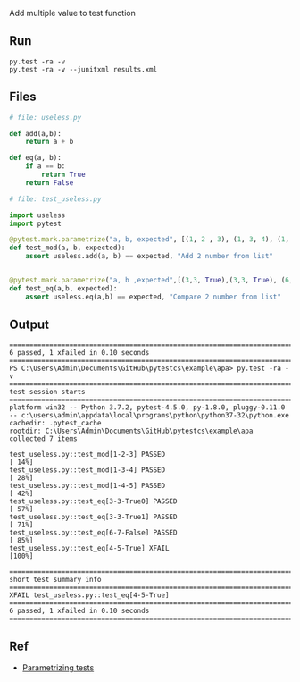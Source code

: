 Add multiple value to test function


## Run

	py.test -ra -v
	py.test -ra -v --junitxml results.xml

## Files

```python
# file: useless.py

def add(a,b):
	return a + b

def eq(a, b):
	if a == b:
		return True
	return False
```

```python
# file: test_useless.py

import useless
import pytest

@pytest.mark.parametrize("a, b, expected", [(1, 2 , 3), (1, 3, 4), (1, 4, 5)])
def test_mod(a, b, expected):
	assert useless.add(a, b) == expected, "Add 2 number from list"


@pytest.mark.parametrize("a, b ,expected",[(3,3, True),(3,3, True), (6,7, False), pytest.param(4,5, True, marks=pytest.mark.xfail)])
def test_eq(a,b, expected):
	assert useless.eq(a,b) == expected, "Compare 2 number from list"
```


## Output

    ==================================================================================================================================== 6 passed, 1 xfailed in 0.10 seconds =====================================================================================================================================
    PS C:\Users\Admin\Documents\GitHub\pytestcs\example\apa> py.test -ra -v
    ============================================================================================================================================ test session starts =============================================================================================================================================
    platform win32 -- Python 3.7.2, pytest-4.5.0, py-1.8.0, pluggy-0.11.0 -- c:\users\admin\appdata\local\programs\python\python37-32\python.exe
    cachedir: .pytest_cache
    rootdir: C:\Users\Admin\Documents\GitHub\pytestcs\example\apa
    collected 7 items                                                                                                                                                                                                                                                                                             

    test_useless.py::test_mod[1-2-3] PASSED                                                                                                                                                                                                                                                                 [ 14%]
    test_useless.py::test_mod[1-3-4] PASSED                                                                                                                                                                                                                                                                 [ 28%]
    test_useless.py::test_mod[1-4-5] PASSED                                                                                                                                                                                                                                                                 [ 42%]
    test_useless.py::test_eq[3-3-True0] PASSED                                                                                                                                                                                                                                                              [ 57%]
    test_useless.py::test_eq[3-3-True1] PASSED                                                                                                                                                                                                                                                              [ 71%]
    test_useless.py::test_eq[6-7-False] PASSED                                                                                                                                                                                                                                                              [ 85%]
    test_useless.py::test_eq[4-5-True] XFAIL                                                                                                                                                                                                                                                                [100%]

    ========================================================================================================================================== short test summary info ===========================================================================================================================================
    XFAIL test_useless.py::test_eq[4-5-True]
    ==================================================================================================================================== 6 passed, 1 xfailed in 0.10 seconds =====================================================================================================================================


## Ref
- [Parametrizing tests](https://docs.pytest.org/en/latest/example/parametrize.html#parametrizing-test-methods-through-per-class-configuration)